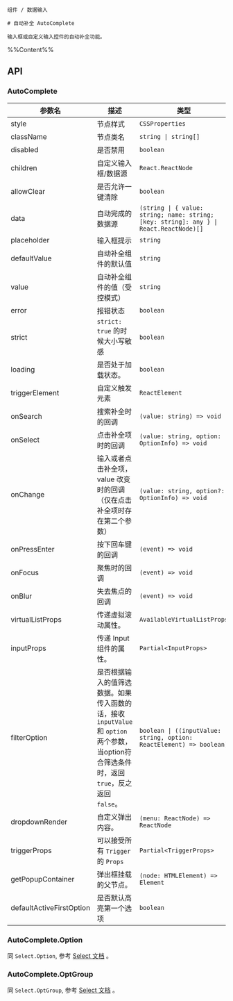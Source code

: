 `````
组件 / 数据输入

# 自动补全 AutoComplete

输入框或自定义输入控件的自动补全功能。
`````

%%Content%%

## API

### AutoComplete

|参数名|描述|类型|默认值|版本|
|---|---|---|---|---|
|style|节点样式|`CSSProperties`|`-`|-|
|className|节点类名|`string \| string[]`|`-`|-|
|disabled|是否禁用|`boolean`|`-`|-|
|children|自定义输入框/数据源|`React.ReactNode`|`-`|-|
|allowClear|是否允许一键清除|`boolean`|`-`|-|
|data|自动完成的数据源|`(string \| { value: string; name: string; [key: string]: any } \| React.ReactNode)[]`|`-`|-|
|placeholder|输入框提示|`string`|`-`|-|
|defaultValue|自动补全组件的默认值|`string`|`-`|-|
|value|自动补全组件的值（受控模式）|`string`|`-`|-|
|error|报错状态|`boolean`|`-`|-|
|strict|`strict: true` 的时候大小写敏感|`boolean`|`-`|-|
|loading|是否处于加载状态。|`boolean`|`-`|2.10.0|
|triggerElement|自定义触发元素|`ReactElement`|`<Input />`|-|
|onSearch|搜索补全时的回调|`(value: string) => void`|`-`|-|
|onSelect|点击补全项时的回调|`(value: string, option: OptionInfo) => void`|`-`|-|
|onChange|输入或者点击补全项，value 改变时的回调（仅在点击补全项时存在第二个参数）|`(value: string, option?: OptionInfo) => void`|`-`|-|
|onPressEnter|按下回车键的回调|`(event) => void`|`-`|-|
|onFocus|聚焦时的回调|`(event) => void`|`-`|-|
|onBlur|失去焦点的回调|`(event) => void`|`-`|-|
|virtualListProps|传递虚拟滚动属性。|`AvailableVirtualListProps`|`-`|2.2.0|
|inputProps|传递 Input 组件的属性。|`Partial<InputProps>`|`-`|2.10.0|
|filterOption|是否根据输入的值筛选数据。如果传入函数的话，接收 `inputValue` 和 `option` 两个参数，当option符合筛选条件时，返回 `true`，反之返回 `false`。|`boolean \| ((inputValue: string, option: ReactElement) => boolean)`|`true`|-|
|dropdownRender|自定义弹出内容。|`(menu: ReactNode) => ReactNode`|`-`|-|
|triggerProps|可以接受所有 `Trigger` 的 `Props`|`Partial<TriggerProps>`|`-`|-|
|getPopupContainer|弹出框挂载的父节点。|`(node: HTMLElement) => Element`|`-`|-|
|defaultActiveFirstOption|是否默认高亮第一个选项|`boolean`|`true`|-|

### AutoComplete.Option

同 `Select.Option`, 参考 [Select 文档](/react/components/select) 。

### AutoComplete.OptGroup

同 `Select.OptGroup`, 参考 [Select 文档](/react/components/select) 。
